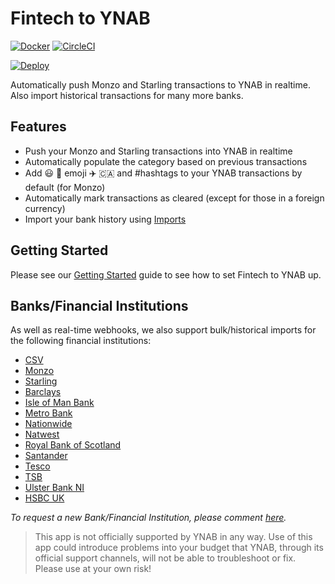 # Fintech to YNAB

[![Docker](https://img.shields.io/docker/build/fintechtoynab/fintech-to-ynab.svg)](https://hub.docker.com/r/fintechtoynab/fintech-to-ynab)
[![CircleCI](https://circleci.com/gh/fintech-to-ynab/fintech-to-ynab.svg?style=svg)](https://circleci.com/gh/fintech-to-ynab/fintech-to-ynab)

[![Deploy](https://www.herokucdn.com/deploy/button.svg)](https://heroku.com/deploy?template=https://github.com/thomaspurchas/fintech-to-ynab)

Automatically push Monzo and Starling transactions to YNAB in realtime. Also import historical transactions for many more banks.

## Features
  - Push your Monzo and Starling transactions into YNAB in realtime
  - Automatically populate the category based on previous transactions
  - Add 😃 🍏 emoji ✈️ 🇨🇦 and #hashtags to your YNAB transactions by default (for Monzo)
  - Automatically mark transactions as cleared (except for those in a foreign currency)
  - Import your bank history using [Imports](#imports)

## Getting Started

Please see our [Getting Started](https://github.com/fintech-to-ynab/fintech-to-ynab/wiki/Getting-Started) guide to see how to set Fintech to YNAB up.

## Banks/Financial Institutions

As well as real-time webhooks, we also support bulk/historical imports for the following financial institutions:

- [CSV](https://github.com/fintech-to-ynab/fintech-to-ynab/wiki/Import:-CSV)
- [Monzo](https://github.com/fintech-to-ynab/fintech-to-ynab/wiki/import:-Monzo)
- [Starling](https://github.com/fintech-to-ynab/fintech-to-ynab/wiki/import:-Starling-Bank)
- [Barclays](https://github.com/fintech-to-ynab/fintech-to-ynab/wiki/import:-Teller)
- [Isle of Man Bank](https://github.com/fintech-to-ynab/fintech-to-ynab/wiki/import:-Teller)
- [Metro Bank](https://github.com/fintech-to-ynab/fintech-to-ynab/wiki/import:-Teller)
- [Nationwide](https://github.com/fintech-to-ynab/fintech-to-ynab/wiki/import:-Teller)
- [Natwest](https://github.com/fintech-to-ynab/fintech-to-ynab/wiki/import:-Teller)
- [Royal Bank of Scotland](https://github.com/fintech-to-ynab/fintech-to-ynab/wiki/import:-Teller)
- [Santander](https://github.com/fintech-to-ynab/fintech-to-ynab/wiki/import:-Teller)
- [Tesco](https://github.com/fintech-to-ynab/fintech-to-ynab/wiki/import:-Teller)
- [TSB](https://github.com/fintech-to-ynab/fintech-to-ynab/wiki/import:-Teller)
- [Ulster Bank NI](https://github.com/fintech-to-ynab/fintech-to-ynab/wiki/import:-Teller)
- [HSBC UK](https://github.com/fintech-to-ynab/fintech-to-ynab/wiki/import:-Teller)

*To request a new Bank/Financial Institution, please comment [here](https://github.com/fintech-to-ynab/fintech-to-ynab/issues/73).*

> This app is not officially supported by YNAB in any way. Use of this app could introduce problems into your budget that YNAB, through its official support channels, will not be able to troubleshoot or fix. Please use at your own risk!
